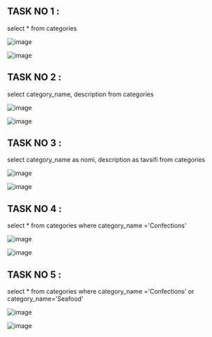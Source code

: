 ## TASK NO 1 :

  select * 
  from categories

![image](https://user-images.githubusercontent.com/113756535/221043420-f82bb870-2ff6-4d13-a25d-e0e87c7c41d2.png)


![image](https://user-images.githubusercontent.com/113756535/221038863-238b4518-5af4-496c-aa68-e9994579c711.png)

## TASK NO 2 :

  select category_name, description 
  from categories
  
  

![image](https://user-images.githubusercontent.com/113756535/221043476-e800531b-9f9c-49be-ae4a-e8644a0e8400.png)


![image](https://user-images.githubusercontent.com/113756535/221039102-4a2bb7a4-5878-4669-a65c-c34c5dc6a7d5.png)

## TASK NO 3 :

  select category_name as nomi, description as tavsifi 
  from categories


![image](https://user-images.githubusercontent.com/113756535/221043537-b23cb6bb-611d-40c7-8508-32d6b5b27dd1.png)


![image](https://user-images.githubusercontent.com/113756535/221039789-05075fe8-57a5-477b-90e6-958b8af2b453.png)

## TASK NO 4 :

  select * 
  from categories 
  where category_name ='Confections'

  ![image](https://user-images.githubusercontent.com/113756535/221043586-b809e82e-c669-4f41-a5bb-5b2bb07da255.png)


  ![image](https://user-images.githubusercontent.com/113756535/221041335-4369c93b-3921-44d0-97aa-b95857877d3d.png)

## TASK NO 5 :

  select *
  from categories
  where category_name ='Confections' or category_name='Seafood'

  ![image](https://user-images.githubusercontent.com/113756535/221043640-d9e9d30a-cbb7-4587-9844-87bd274ccf61.png)


  ![image](https://user-images.githubusercontent.com/113756535/221041732-f6abcb24-02de-4a67-8673-7608fe909545.png)
